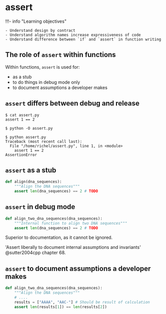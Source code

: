 # assert

!!!- info "Learning objectives"

    - Understand design by contract
    - Understand algorithm names increase expressiveness of code
    - Understand difference between `if` and `assert` in function writing

## The role of `assert` within functions

Within functions, `assert` is used for:

-   as a stub
-   to do things in debug mode only
-   to document assumptions a developer makes

## `assert` differs between debug and release

```         
$ cat assert.py 
assert 1 == 2

$ python -O assert.py 

$ python assert.py 
Traceback (most recent call last):
  File "/home/richel/assert.py", line 1, in <module>
    assert 1 == 2
AssertionError
```

## `assert` as a stub


```python
def align(dna_sequences):
    """Align the DNA sequences"""
    assert len(dna_sequences) == 2 # TODO
```

## `assert` in debug mode

```python
def align_two_dna_sequences(dna_sequences):
    """Internal function to align two DNA sequences"""
    assert len(dna_sequences) == 2 # TODO
```

Superior to documentation, as it cannot be ignored.

'Assert liberally to document internal assumptions and invariants' @sutter2004cpp chapter 68.

## `assert` to document assumptions a developer makes

```python
def align_two_dna_sequences(dna_sequences):
    """Align the DNA sequences"""
    # ....
    results = ["AAAA", "AAC-"] # Should be result of calculation
    assert len(results[1]) == len(results[2])
```
